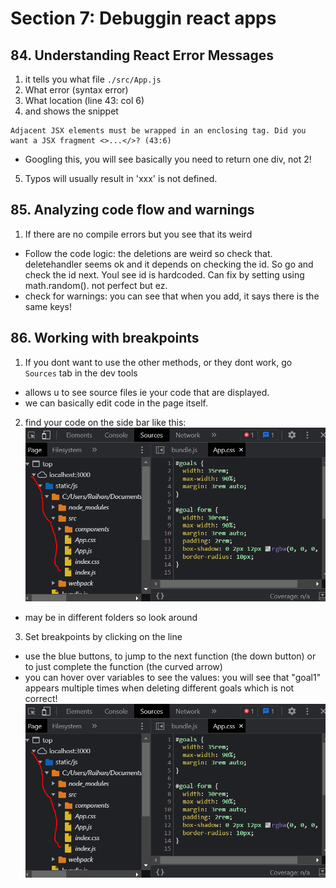 # Section 7: Debuggin react apps

## 84. Understanding React Error Messages
1. it tells you what file `./src/App.js`
2. What error (syntax error)
3. What location (line 43: col 6)
4. and shows the snippet
```
Adjacent JSX elements must be wrapped in an enclosing tag. Did you want a JSX fragment <>...</>? (43:6)
```
  - Googling this, you will see basically you need to return one div, not 2!


5. Typos will usually result in 'xxx' is not defined.


## 85. Analyzing code flow and warnings
1. If there are no compile errors but you see that its weird
  - Follow the code logic: the deletions are weird so check that. deletehandler seems ok and it depends on checking the id. So go and check the id next. Youl see id is hardcoded. Can fix by setting using math.random(). not perfect but ez.
  - check for warnings: you can see that when you add, it says there is the same keys!

## 86. Working with breakpoints
1. If you dont want to use the other methods, or they dont work, go `Sources` tab in the dev tools
  - allows u to see source files ie your code that are displayed. 
  - we can basically edit code in the page itself.

2. find your code on the side bar like this:
![your file location](https://github.com/Raihan9797/react-complete-guide/blob/07-debugging-react-apps/07-debugging-react-apps/images/Capture.PNG)
  - may be in different folders so look around

3. Set breakpoints by clicking on the line
  - use the blue buttons, to jump to the next function (the down button) or to just complete the function (the curved arrow)
  - you can hover over variables to see the values: you will see that "goal1" appears multiple times when deleting different goals which is not correct!
![your file location](https://github.com/Raihan9797/react-complete-guide/blob/07-debugging-react-apps/07-debugging-react-apps/images/Capture.PNG)
